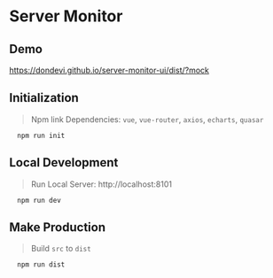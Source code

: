 <!--
/**
 * Server Monitor
 *
 * @author dondevi
 * @update 2018-02-02
 */
-->

# Server Monitor


## Demo

<https://dondevi.github.io/server-monitor-ui/dist/?mock>


## Initialization
> Npm link Dependencies: `vue`, `vue-router`, `axios`, `echarts`, `quasar`

```shell
  npm run init
```

## Local Development
> Run Local Server: http://localhost:8101

```shell
  npm run dev
```

## Make Production
> Build `src` to `dist`

```
  npm run dist
```

